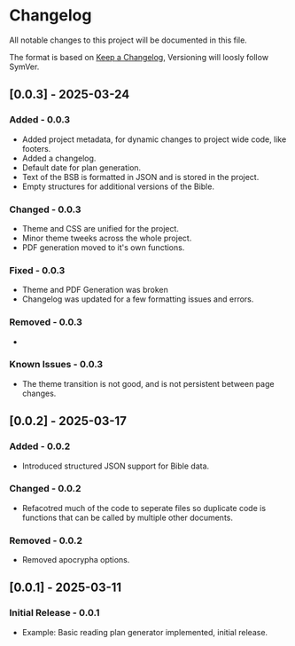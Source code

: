 # Changelog

All notable changes to this project will be documented in this file.

The format is based on [Keep a Changelog](https://keepachangelog.com/en/1.0.0/),
Versioning will loosly follow SymVer.

## [0.0.3] - 2025-03-24

### Added - 0.0.3

- Added project metadata, for dynamic changes to project wide code, like footers.
- Added a changelog.
- Default date for plan generation.
- Text of the BSB is formatted in JSON and is stored in the project.
- Empty structures for additional versions of the Bible.

### Changed - 0.0.3

- Theme and CSS are unified for the project.
- Minor theme tweeks across the whole project.
- PDF generation moved to it's own functions.

### Fixed - 0.0.3

- Theme and PDF Generation was broken
- Changelog was updated for a few formatting issues and errors.

### Removed - 0.0.3

-

### Known Issues - 0.0.3

- The theme transition is not good, and is not persistent between page changes.

## [0.0.2] - 2025-03-17

### Added - 0.0.2

- Introduced structured JSON support for Bible data.

### Changed - 0.0.2

- Refacotred much of the code to seperate files so duplicate code is functions that
  can be called by multiple other documents.

### Removed - 0.0.2

- Removed apocrypha options.

## [0.0.1] - 2025-03-11

### Initial Release - 0.0.1

- Example: Basic reading plan generator implemented, initial release.
